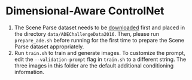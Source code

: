 # Dimensional-Aware ControlNet
1. The Scene Parse dataset needs to be [downloaded](http://sceneparsing.csail.mit.edu/) first and placed in the directory `data/ADEChallengeData2016`. Then, please run `prepare_ade.sh` before running for the first time to prepare the Scene Parse dataset appropriately. 
2. Run `train.sh` to train and generate images. To customize the prompt, edit the `--validation-prompt` flag in `train.sh` to a different string. The three images in this folder are the default additional conditioning information.
